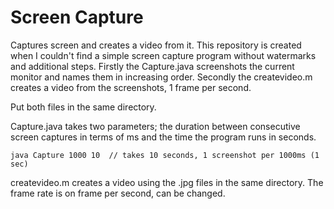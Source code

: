 # Screen Capture
Captures screen and creates a video from it.
This repository is created when I couldn't find a simple screen capture program without watermarks and additional steps.
Firstly the Capture.java screenshots the current monitor and names them in increasing order.
Secondly the createvideo.m creates a video from the screenshots, 1 frame per second.

Put both files in the same directory.

Capture.java takes two parameters; the duration between consecutive screen captures in terms of ms and the time the program runs in seconds.
```
java Capture 1000 10  // takes 10 seconds, 1 screenshot per 1000ms (1 sec)
```

createvideo.m creates a video using the .jpg files in the same directory. The frame rate is on frame per second, can be changed.
